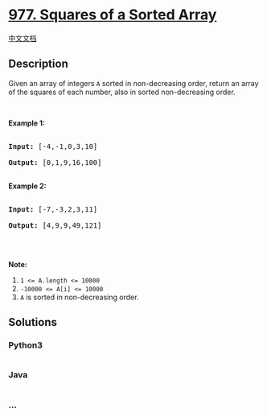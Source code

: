# [977. Squares of a Sorted Array](https://leetcode.com/problems/squares-of-a-sorted-array)

[中文文档](/solution/0900-0999/0977.Squares%20of%20a%20Sorted%20Array/README.md)

## Description

<p>Given an array of integers <code>A</code>&nbsp;sorted in non-decreasing order,&nbsp;return an array of the squares of each number,&nbsp;also in sorted non-decreasing order.</p>

<p>&nbsp;</p>

<div>

<p><strong>Example 1:</strong></p>

<pre>

<strong>Input: </strong><span id="example-input-1-1">[-4,-1,0,3,10]</span>

<strong>Output: </strong><span id="example-output-1">[0,1,9,16,100]</span>

</pre>

<div>

<p><strong>Example 2:</strong></p>

<pre>

<strong>Input: </strong><span id="example-input-2-1">[-7,-3,2,3,11]</span>

<strong>Output: </strong><span id="example-output-2">[4,9,9,49,121]</span>

</pre>

<p>&nbsp;</p>

<p><strong><span>Note:</span></strong></p>

<ol>
    <li><code><span>1 &lt;= A.length &lt;= 10000</span></code></li>
    <li><code>-10000 &lt;= A[i] &lt;= 10000</code></li>
    <li><code>A</code>&nbsp;is sorted in non-decreasing order.</li>
</ol>

</div>

</div>

## Solutions

<!-- tabs:start -->

### **Python3**

```python

```

### **Java**

```java

```

### **...**

```

```

<!-- tabs:end -->
